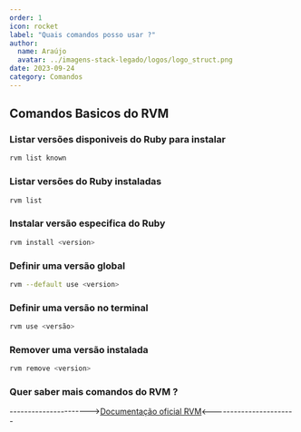 ```yaml
---
order: 1
icon: rocket
label: "Quais comandos posso usar ?"
author:
  name: Araújo
  avatar: ../imagens-stack-legado/logos/logo_struct.png
date: 2023-09-24
category: Comandos
---
```


## Comandos Basicos do RVM

### Listar versões disponiveis do Ruby para instalar 

```bash
rvm list known
```

### Listar versões do Ruby  instaladas

```bash
rvm list
```
### Instalar versão especifica do Ruby

```bash
rvm install <version>
```

### Definir uma versão global

```bash
rvm --default use <version>
```

### Definir uma versão no terminal

```bash
rvm use <versão>
```

### Remover uma versão instalada

```bash
rvm remove <version>
```

### Quer saber mais comandos do RVM ?

---------------------->[Documentação oficial RVM](https://rvm.io/)<-----------------------